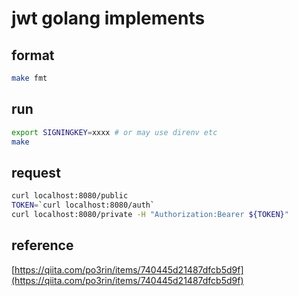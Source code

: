 # jwt golang implements

## format

```sh
make fmt
```

## run

```sh
export SIGNINGKEY=xxxx # or may use direnv etc
make
```

## request

```sh
curl localhost:8080/public
TOKEN=`curl localhost:8080/auth`
curl localhost:8080/private -H "Authorization:Bearer ${TOKEN}"
```

## reference
[https://qiita.com/po3rin/items/740445d21487dfcb5d9f](https://qiita.com/po3rin/items/740445d21487dfcb5d9f)
